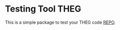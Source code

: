 # Testing Tool THEG

This is a simple package to test your THEG code
[REPO](https://github.com/yxyfer/simple_testing_tool_python/issues).